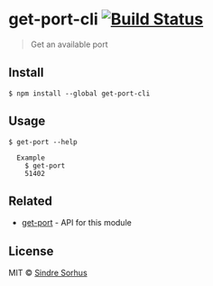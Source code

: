 # get-port-cli [![Build Status](https://travis-ci.org/sindresorhus/get-port-cli.svg?branch=master)](https://travis-ci.org/sindresorhus/get-port-cli)

> Get an available port


## Install

```
$ npm install --global get-port-cli
```


## Usage

```
$ get-port --help

  Example
    $ get-port
    51402
```


## Related

- [get-port](https://github.com/sindresorhus/get-port) - API for this module


## License

MIT © [Sindre Sorhus](https://sindresorhus.com)
